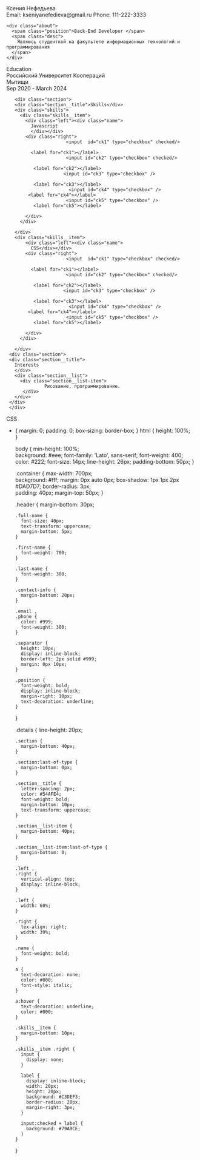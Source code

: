 <!DOCTYPE html>
<html lang="en">
<head>
    <meta charset="UTF-8">
    <link href='style.css' rel='stylesheet' type='text/css'>

<div class="container">
  <div class="header">
    <div class="full-name">
      <span class="first-name">Ксения</span> 
      <span class="last-name">Нефедьева</span>
    </div>
    <div class="contact-info">
      <span class="email">Email: </span>
      <span class="email-val">kseniyanefedieva@gmail.ru</span>
      <span class="separator"></span>
      <span class="phone">Phone: </span>
      <span class="phone-val">111-222-3333</span>
    </div>
    
    <div class="about">
      <span class="position">Back-End Developer </span>
      <span class="desc">
        Являюсь студенткой на факультете информационных технологий и программирования
      </span>
    </div>
  </div>
   <div class="details">
    <div class="section">
      <div class="section__title">Education</div>
      <div class="section__list">
        <div class="section__list-item">
          <div class="left">
            <div class="name">Российский Университет Коопераций</div>
            <div class="addr">Мытищи</div>
            <div class="duration"> Sep 2020 - March 2024</div>
          </div>
          </div>
    </div>
          
       <div class="section">
       <div class="section__title">Skills</div>
       <div class="skills">
         <div class="skills__item">
           <div class="left"><div class="name">
             Javascript
             </div></div>
           <div class="right">
                          <input  id="ck1" type="checkbox" checked/>

             <label for="ck1"></label>
                          <input id="ck2" type="checkbox" checked/>

              <label for="ck2"></label>
                         <input id="ck3" type="checkbox" />

              <label for="ck3"></label>
                           <input id="ck4" type="checkbox" />
            <label for="ck4"></label>
                          <input id="ck5" type="checkbox" />
              <label for="ck5"></label>

           </div>
         </div>
         
       </div>
       <div class="skills__item">
           <div class="left"><div class="name">
             CSS</div></div>
           <div class="right">
                          <input  id="ck1" type="checkbox" checked/>

             <label for="ck1"></label>
                          <input id="ck2" type="checkbox" checked/>

              <label for="ck2"></label>
                         <input id="ck3" type="checkbox" />

              <label for="ck3"></label>
                           <input id="ck4" type="checkbox" />
            <label for="ck4"></label>
                          <input id="ck5" type="checkbox" />
              <label for="ck5"></label>

           </div>
         </div>
         
       </div>
     <div class="section">
     <div class="section__title">
       Interests
       </div>
       <div class="section__list">
         <div class="section__list-item">
                  Рисование, программирование.
          </div>
       </div>
     </div>
     </div>
  </div>
</div>


CSS
* {
      margin: 0;
      padding: 0;
      box-sizing: border-box;
    }
    html {
      height: 100%;  
    }
    
    body {
      min-height: 100%;  
      background: #eee;
      font-family: 'Lato', sans-serif;
      font-weight: 400;
      color: #222;
      font-size: 14px;
      line-height: 26px;
      padding-bottom: 50px;
    }
    
    .container {
      max-width: 700px;   
      background: #fff;
      margin: 0px auto 0px; 
      box-shadow: 1px 1px 2px #DAD7D7;
      border-radius: 3px;  
      padding: 40px;
      margin-top: 50px;
    }
    
    .header {
      margin-bottom: 30px;
      
      .full-name {
        font-size: 40px;
        text-transform: uppercase;
        margin-bottom: 5px;
      }
      
      .first-name {
        font-weight: 700;
      }
      
      .last-name {
        font-weight: 300;
      }
      
      .contact-info {
        margin-bottom: 20px;
      }
      
      .email ,
      .phone {
        color: #999;
        font-weight: 300;
      } 
      
      .separator {
        height: 10px;
        display: inline-block;
        border-left: 2px solid #999;
        margin: 0px 10px;
      }
      
      .position {
        font-weight: bold;
        display: inline-block;
        margin-right: 10px;
        text-decoration: underline;
      }
    }
    
    
    .details {
      line-height: 20px;
      
      .section {
        margin-bottom: 40px;  
      }
      
      .section:last-of-type {
        margin-bottom: 0px;  
      }
      
      .section__title {
        letter-spacing: 2px;
        color: #54AFE4;
        font-weight: bold;
        margin-bottom: 10px;
        text-transform: uppercase;
      }
      
      .section__list-item {
        margin-bottom: 40px;
      }
      
      .section__list-item:last-of-type {
        margin-bottom: 0;
      }
      
      .left ,
      .right {
        vertical-align: top;
        display: inline-block;
      }
      
      .left {
        width: 60%;    
      }
      
      .right {
        tex-align: right;
        width: 39%;    
      }
      
      .name {
        font-weight: bold;
      }
      
      a {
        text-decoration: none;
        color: #000;
        font-style: italic;
      }
      
      a:hover {
        text-decoration: underline;
        color: #000;
      }
        
      .skills__item {
        margin-bottom: 10px;  
      }
      
      .skills__item .right {
        input {
          display: none;
        }
        
        label {
          display: inline-block;  
          width: 20px;
          height: 20px;
          background: #C3DEF3;
          border-radius: 20px;
          margin-right: 3px;
        }
        
        input:checked + label {
          background: #79A9CE;
        }
      }
    }
    
    
    
    
    
    
    
    
    
